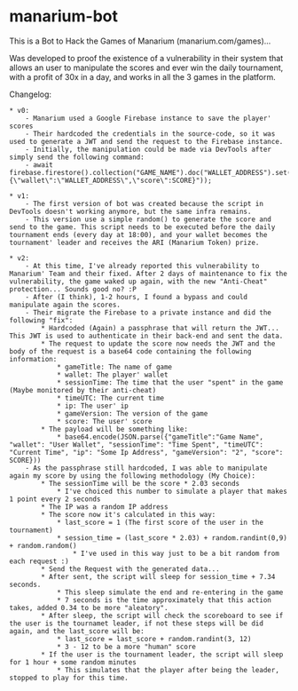 # manarium-bot
This is a Bot to Hack the Games of Manarium (manarium.com/games)...

Was developed to proof the existence of a vulnerability in their system that allows an user to manipulate the scores and ever win the daily tournament, with a profit of 30x in a day, and works in all the 3 games in the platform.

Changelog:
    
    * v0:
        - Manarium used a Google Firebase instance to save the player' scores
        - Their hardcoded the credentials in the source-code, so it was used to generate a JWT and send the request to the Firebase instance.
        - Initially, the manipulation could be made via DevTools after simply send the following command: 
        - await firebase.firestore().collection("GAME_NAME").doc("WALLET_ADDRESS").set(JSON.parse("{\"wallet\":\"WALLET_ADDRESS\",\"score\":SCORE}"));

    * v1:
        - The first version of bot was created because the script in DevTools doesn't working anymore, but the same infra remains.
        - This version use a simple random() to generate the score and send to the game. This script needs to be executed before the daily tournament ends (every day at 18:00), and your wallet becomes the tournament' leader and receives the ARI (Manarium Token) prize.
    
    * v2:
        - At this time, I've already reported this vulnerability to Manarium' Team and their fixed. After 2 days of maintenance to fix the vulnerability, the game waked up again, with the new "Anti-Cheat" protection... Sounds good no? :P
        - After (I think), 1-2 hours, I found a bypass and could manipulate again the scores.
        - Their migrate the Firebase to a private instance and did the following "fix": 
            * Hardcoded (Again) a passphrase that will return the JWT... This JWT is used to authenticate in their back-end and sent the data.
            * The request to update the score now needs the JWT and the body of the request is a base64 code containing the following information:
                * gameTitle: The name of game
                * wallet: The player' wallet
                * sessionTime: The time that the user "spent" in the game (Maybe monitored by their anti-cheat)
                * timeUTC: The current time
                * ip: The user' ip
                * gameVersion: The version of the game
                * score: The user' score
            * The payload will be something like:
                * base64.encode(JSON.parse({"gameTitle":"Game Name", "wallet": "User Wallet", "sessionTime": "Time Spent", "timeUTC": "Current Time", "ip": "Some Ip Address", "gameVersion": "2", "score": SCORE}))
        - As the passphrase still hardcoded, I was able to manipulate again my score by using the following methodology (My Choice):
            * The sessionTime will be the score * 2.03 seconds
                * I've choiced this number to simulate a player that makes 1 point every 2 seconds
            * The IP was a random IP address
            * The score now it's calculated in this way:
                * last_score = 1 (The first score of the user in the tournament)
                * session_time = (last_score * 2.03) + random.randint(0,9) + random.random()
                    * I've used in this way just to be a bit random from each request :)
            * Send the Request with the generated data...
            * After sent, the script will sleep for session_time + 7.34 seconds.
                * This sleep simulate the end and re-entering in the game
                * 7 seconds is the time approximately that this action takes, added 0.34 to be more "aleatory".
            * After sleep, the script will check the scoreboard to see if the user is the tournamet leader, if not these steps will be did again, and the last_score will be:
                * last_score = last_score + random.randint(3, 12)
                * 3 - 12 to be a more "human" score
            * If the user is the tournament leader, the script will sleep for 1 hour + some random minutes
                * This simulates that the player after being the leader, stopped to play for this time.
                